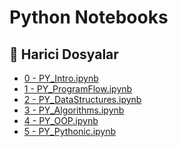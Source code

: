 # Python Notebooks


<!--Index-->

## 🔗 Harici Dosyalar

- [0 - PY_Intro.ipynb](./0%20-%20PY_Intro.ipynb)
- [1 - PY_ProgramFlow.ipynb](./1%20-%20PY_ProgramFlow.ipynb)
- [2 - PY_DataStructures.ipynb](./2%20-%20PY_DataStructures.ipynb)
- [3 - PY_Algorithms.ipynb](./3%20-%20PY_Algorithms.ipynb)
- [4 - PY_OOP.ipynb](./4%20-%20PY_OOP.ipynb)
- [5 - PY_Pythonic.ipynb](./5%20-%20PY_Pythonic.ipynb)


<!--Index-->
